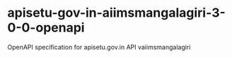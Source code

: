 # apisetu-gov-in-aiimsmangalagiri-3-0-0-openapi
OpenAPI specification for apisetu.gov.in API vaiimsmangalagiri
